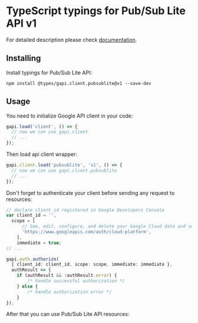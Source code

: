 # TypeScript typings for Pub/Sub Lite API v1


For detailed description please check [documentation](https://cloud.google.com/pubsub/lite/docs).

## Installing

Install typings for Pub/Sub Lite API:

```
npm install @types/gapi.client.pubsublite@v1 --save-dev
```

## Usage

You need to initialize Google API client in your code:

```typescript
gapi.load('client', () => {
  // now we can use gapi.client
  // ...
});
```

Then load api client wrapper:

```typescript
gapi.client.load('pubsublite', 'v1', () => {
  // now we can use gapi.client.pubsublite
  // ...
});
```

Don't forget to authenticate your client before sending any request to resources:

```typescript
// declare client_id registered in Google Developers Console
var client_id = '',
  scope = [ 
      // See, edit, configure, and delete your Google Cloud data and see the email address for your Google Account.
      'https://www.googleapis.com/auth/cloud-platform',
    ],
    immediate = true;
// ...

gapi.auth.authorize(
  { client_id: client_id, scope: scope, immediate: immediate },
  authResult => {
    if (authResult && !authResult.error) {
        /* handle successful authorization */
    } else {
        /* handle authorization error */
    }
});
```

After that you can use Pub/Sub Lite API resources:

```typescript
```
